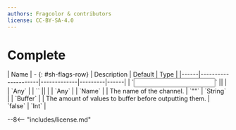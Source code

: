 ```yaml
---
authors: Fragcolor & contributors
license: CC-BY-SA-4.0
---
```



# Complete

<div class="sh-parameters" markdown="1">
| Name | - {: #sh-flags-row} | Description | Default | Type |
|------|---------------------|-------------|---------|------|
| `<input>` || | | `Any` |
| `<output>` || | | `Any` |
| `Name` |  | The name of the channel. | `""` | `String` |
| `Buffer` |  | The amount of values to buffer before outputting them. | `false` | `Int` |

</div>



--8<-- "includes/license.md"
